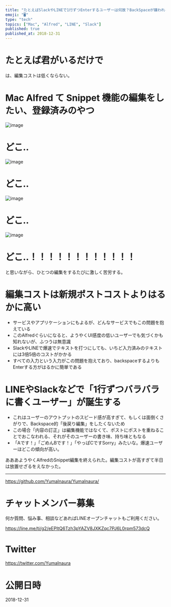 ```yaml
---
title: "たとえばSlackやLINEで1行ずつEnterするユーザーは何故？BackSpaceが嫌われる理由。 #UI #UX #ユーザー行動 #デ"
emoji: "🖥"
type: "tech"
topics: ["Mac", "Alfred", "LINE", "Slack"]
published: true
published_at: 2018-12-31
---
```


# たとえば君がいるだけで

は、編集コストは低くならない。

# Mac Alfred て Snippet 機能の編集をしたい、登録済みのやつ

![image](https://user-images.githubusercontent.com/13635059/50558680-ab4db300-0d33-11e9-9ed0-373f2236acac.png)

# どこ‥

![image](https://user-images.githubusercontent.com/13635059/50558873-d258b480-0d34-11e9-9723-1735e2bb82f7.png)

# どこ‥
![image](https://user-images.githubusercontent.com/13635059/50558685-b56fb180-0d33-11e9-9482-9efebe92b477.png)

# どこ‥

![image](https://user-images.githubusercontent.com/13635059/50558876-d5ec3b80-0d34-11e9-9220-185f235db010.png)

# どこ‥！！！！！！！！！！！！

と思いながら、ひとつの編集をするたびに激しく苦労する。


# 編集コストは新規ポストコストよりはるかに高い

- サービスやアプリケーションにもよるが、どんなサービスでもこの問題を抱えている
- このAlfredぐらいになると、ようやくUI感度の低いユーザーでも気づくかも知れないが、ふつうは無意識
- SlackやLINEで爆速でテキストを打つにしても、いちど入力済みのテキストには3倍5倍のコストがかかる
- すべての入力という入力がこの問題を抱えており、backspaceするよりもEnterする方がはるかに簡単である

# LINEやSlackなどで「1行ずつバラバラに書くユーザー」が誕生する

- これはユーザーのアウトプットのスピード感が高すぎて、もしくは面倒くさがりで、Backspace的「後戻り編集」をしたくないため
- この場合「内容の訂正」は編集機能ではなくて、ポストにポストを重ねることでおこなわれる、それがそのユーザーの書き味、持ち味ともなる
- 「Aです！」「ごめんBです！」「やっぱCですSorry」みたいな。爆速ユーザーほどこの傾向が高い。

あああようやくAlfredのSnippet編集を終えられた。編集コストが高すぎて半日は放置せざるをえなかった。

---

https://github.com/YumaInaura/YumaInaura/








<!-- Update From Qiita API -->

# チャットメンバー募集


何か質問、悩み事、相談などあればLINEオープンチャットもご利用ください。

https://line.me/ti/g2/eEPltQ6Tzh3pYAZV8JXKZqc7PJ6L0rpm573dcQ





# Twitter


https://twitter.com/YumaInaura


<!-- Update From Qiita API -->



# 公開日時

2018-12-31
